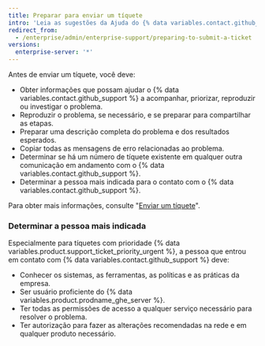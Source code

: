 ```yaml
---
title: Preparar para enviar um tíquete
intro: 'Leia as sugestões da Ajuda do {% data variables.contact.github_support %} antes de abrir um tíquete de suporte.'
redirect_from:
  - /enterprise/admin/enterprise-support/preparing-to-submit-a-ticket
versions:
  enterprise-server: '*'
---
```


Antes de enviar um tíquete, você deve:

- Obter informações que possam ajudar o {% data variables.contact.github_support %} a acompanhar, priorizar, reproduzir ou investigar o problema.
- Reproduzir o problema, se necessário, e se preparar para compartilhar as etapas.
- Preparar uma descrição completa do problema e dos resultados esperados.
- Copiar todas as mensagens de erro relacionadas ao problema.
- Determinar se há um número de tíquete existente em qualquer outra comunicação em andamento com o {% data variables.contact.github_support %}.
- Determinar a pessoa mais indicada para o contato com o {% data variables.contact.github_support %}.

Para obter mais informações, consulte "[Enviar um tíquete](/enterprise/admin/guides/enterprise-support/submitting-a-ticket)".

### Determinar a pessoa mais indicada

Especialmente para tíquetes com prioridade {% data variables.product.support_ticket_priority_urgent %}, a pessoa que entrou em contato com {% data variables.contact.github_support %} deve:

 - Conhecer os sistemas, as ferramentas, as políticas e as práticas da empresa.
 - Ser usuário proficiente do {% data variables.product.prodname_ghe_server %}.
 - Ter todas as permissões de acesso a qualquer serviço necessário para resolver o problema.
 - Ter autorização para fazer as alterações recomendadas na rede e em qualquer produto necessário.
